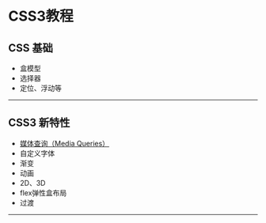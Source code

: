 # CSS3教程

## CSS 基础
- 盒模型
- 选择器
- 定位、浮动等

---

## CSS3 新特性
- [媒体查询（Media Queries）](media)
- 自定义字体
- 渐变
- 动画
- 2D、3D
- flex弹性盒布局
- 过渡

---

[media]:https://github.com/qieyif/Learn-CSS/blob/master/media-query.md


